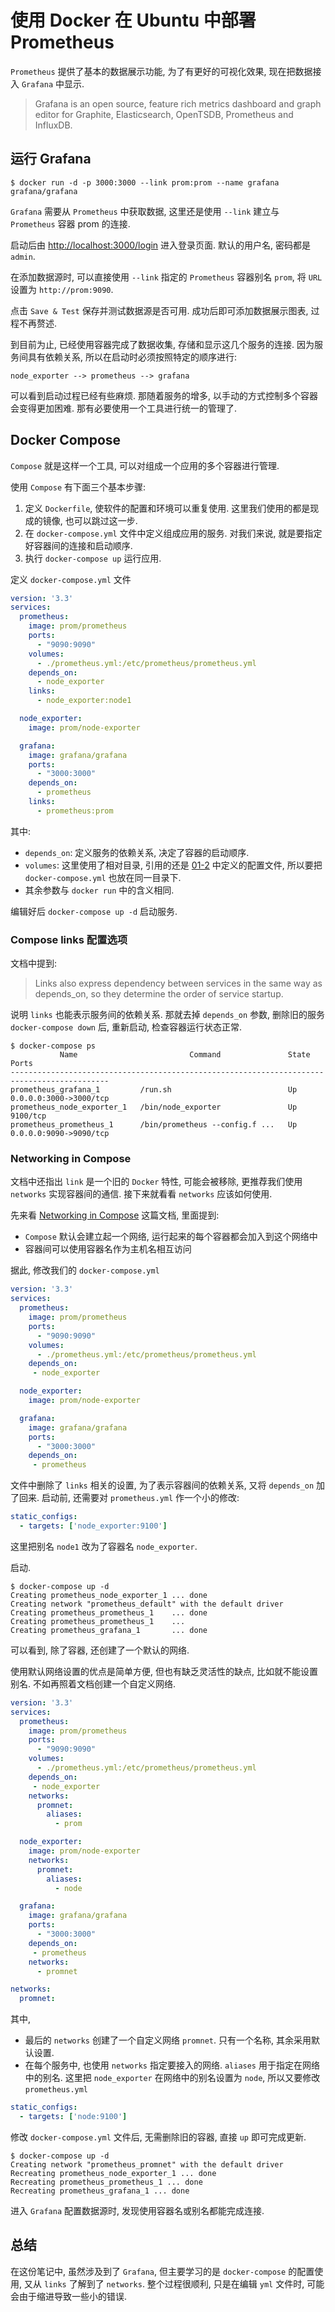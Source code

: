 # 使用 Docker 在 Ubuntu 中部署 Prometheus
`Prometheus` 提供了基本的数据展示功能, 为了有更好的可视化效果, 现在把数据接入 `Grafana` 中显示.

> Grafana is an open source, feature rich metrics dashboard and graph editor for Graphite, Elasticsearch, OpenTSDB, Prometheus and InfluxDB.

## 运行 Grafana
```
$ docker run -d -p 3000:3000 --link prom:prom --name grafana grafana/grafana
```
`Grafana` 需要从 `Prometheus` 中获取数据, 这里还是使用 `--link` 建立与 `Prometheus` 容器 prom 的连接.

启动后由 [http://localhost:3000/login](http://localhost:3000/login) 进入登录页面. 默认的用户名, 密码都是 `admin`.

在添加数据源时, 可以直接使用 `--link` 指定的 `Prometheus` 容器别名 `prom`, 将 `URL` 设置为 `http://prom:9090`.

点击 `Save & Test` 保存并测试数据源是否可用. 成功后即可添加数据展示图表, 过程不再赘述.

到目前为止, 已经使用容器完成了数据收集, 存储和显示这几个服务的连接. 因为服务间具有依赖关系, 所以在启动时必须按照特定的顺序进行:
```
node_exporter --> prometheus --> grafana
```

可以看到启动过程已经有些麻烦. 那随着服务的增多, 以手动的方式控制多个容器会变得更加困难. 那有必要使用一个工具进行统一的管理了.

## Docker Compose
`Compose` 就是这样一个工具, 可以对组成一个应用的多个容器进行管理.

使用 `Compose` 有下面三个基本步骤:
1. 定义 `Dockerfile`, 使软件的配置和环境可以重复使用. 这里我们使用的都是现成的镜像, 也可以跳过这一步.
1. 在 `docker-compose.yml` 文件中定义组成应用的服务. 对我们来说, 就是要指定好容器间的连接和启动顺序.
1. 执行 `docker-compose up` 运行应用.

定义 `docker-compose.yml` 文件
```yml
version: '3.3'
services:
  prometheus:
    image: prom/prometheus
    ports:
      - "9090:9090"
    volumes:
      - ./prometheus.yml:/etc/prometheus/prometheus.yml
    depends_on:
      - node_exporter
    links:
      - node_exporter:node1

  node_exporter:
    image: prom/node-exporter

  grafana:
    image: grafana/grafana
    ports:
      - "3000:3000"
    depends_on:
      - prometheus
    links:
      - prometheus:prom
```
其中:
- `depends_on`: 定义服务的依赖关系, 决定了容器的启动顺序.
- `volumes`: 这里使用了相对目录, 引用的还是 [01-2](./01-2%20使用%20Docker%20在%20Ubuntu%20中部署%20Prometheus.md) 中定义的配置文件, 所以要把 `docker-compose.yml` 也放在同一目录下.
- 其余参数与 `docker run` 中的含义相同.

编辑好后 `docker-compose up -d` 启动服务.

### Compose links 配置选项
文档中提到:
> Links also express dependency between services in the same way as depends_on, so they determine the order of service startup.

说明 `links` 也能表示服务间的依赖关系. 那就去掉 `depends_on` 参数, 删除旧的服务 `docker-compose down` 后, 重新启动, 检查容器运行状态正常.
```
$ docker-compose ps
           Name                         Command               State           Ports         
--------------------------------------------------------------------------------------------
prometheus_grafana_1         /run.sh                          Up      0.0.0.0:3000->3000/tcp
prometheus_node_exporter_1   /bin/node_exporter               Up      9100/tcp              
prometheus_prometheus_1      /bin/prometheus --config.f ...   Up      0.0.0.0:9090->9090/tcp
```

### Networking in Compose
文档中还指出 `link`  是一个旧的 `Docker` 特性, 可能会被移除, 更推荐我们使用 `networks` 实现容器间的通信. 接下来就看看 `networks` 应该如何使用.

先来看 [Networking in Compose](https://docs.docker.com/compose/networking/) 这篇文档, 里面提到:
- `Compose` 默认会建立起一个网络, 运行起来的每个容器都会加入到这个网络中
- 容器间可以使用容器名作为主机名相互访问

据此, 修改我们的 `docker-compose.yml`
```yml
version: '3.3'
services:
  prometheus:
    image: prom/prometheus
    ports:
      - "9090:9090"
    volumes:
      - ./prometheus.yml:/etc/prometheus/prometheus.yml
    depends_on:
     - node_exporter

  node_exporter:
    image: prom/node-exporter

  grafana:
    image: grafana/grafana
    ports:
      - "3000:3000"
    depends_on:
     - prometheus
```
文件中删除了 `links` 相关的设置, 为了表示容器间的依赖关系, 又将 `depends_on` 加了回来. 启动前, 还需要对 `prometheus.yml` 作一个小的修改:
```yml
static_configs:
  - targets: ['node_exporter:9100']
```
这里把别名 `node1` 改为了容器名 `node_exporter`.

启动.
```
$ docker-compose up -d
Creating prometheus_node_exporter_1 ... done
Creating network "prometheus_default" with the default driver
Creating prometheus_prometheus_1    ... done
Creating prometheus_prometheus_1    ...
Creating prometheus_grafana_1       ... done
```
可以看到, 除了容器, 还创建了一个默认的网络.

使用默认网络设置的优点是简单方便, 但也有缺乏灵活性的缺点, 比如就不能设置别名. 不如再照着文档创建一个自定义网络.
```yml
version: '3.3'
services:
  prometheus:
    image: prom/prometheus
    ports:
      - "9090:9090"
    volumes:
      - ./prometheus.yml:/etc/prometheus/prometheus.yml
    depends_on:
     - node_exporter
    networks:
      promnet:
        aliases:
          - prom

  node_exporter:
    image: prom/node-exporter
    networks:
      promnet:
        aliases:
          - node

  grafana:
    image: grafana/grafana
    ports:
      - "3000:3000"
    depends_on:
     - prometheus
    networks:
      - promnet

networks:
  promnet:
```
其中,
- 最后的 `networks` 创建了一个自定义网络 `promnet`. 只有一个名称, 其余采用默认设置.
- 在每个服务中, 也使用 `networks` 指定要接入的网络. `aliases` 用于指定在网络中的别名.
这里把 `node_exporter` 在网络中的别名设置为 `node`, 所以又要修改 `prometheus.yml`
```yml
static_configs:
  - targets: ['node:9100']
```

修改 `docker-compose.yml` 文件后, 无需删除旧的容器, 直接 `up` 即可完成更新.
```
$ docker-compose up -d
Creating network "prometheus_promnet" with the default driver
Recreating prometheus_node_exporter_1 ... done
Recreating prometheus_prometheus_1 ... done
Recreating prometheus_grafana_1 ... done
```
进入 `Grafana` 配置数据源时, 发现使用容器名或别名都能完成连接.

## 总结
在这份笔记中, 虽然涉及到了 `Grafana`, 但主要学习的是 `docker-compose` 的配置使用, 又从 `links` 了解到了 `networks`. 整个过程很顺利, 只是在编辑 `yml` 文件时, 可能会由于缩进导致一些小的错误.
